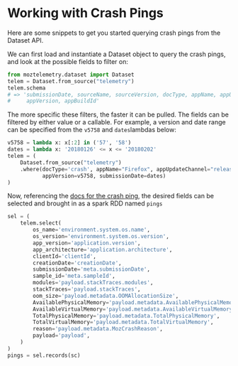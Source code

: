 # Working with Crash Pings

Here are some snippets to get you started querying crash pings
from the Dataset API.

We can first load and instantiate a Dataset object to query
the crash pings, and look at the possible fields to filter on:

```python
from moztelemetry.dataset import Dataset
telem = Dataset.from_source("telemetry")
telem.schema
# => 'submissionDate, sourceName, sourceVersion, docType, appName, appUpdateChannel,
#     appVersion, appBuildId'
```

The more specific these filters, the faster it can be pulled.
The fields can be filtered by either value or a callable.
For example, a version and date range can be specified from the
`v5758` and `dates`lambdas below:

```python
v5758 = lambda x: x[:2] in ('57', '58')
dates = lambda x: '20180126' <= x <= '20180202'
telem = (
    Dataset.from_source("telemetry")
    .where(docType='crash', appName="Firefox", appUpdateChannel="release",
           appVersion=v5758, submissionDate=dates)
)
```

Now, referencing the [docs for the crash ping](https://firefox-source-docs.mozilla.org/toolkit/components/telemetry/telemetry/data/crash-ping.html), the desired fields
can be selected and brought in as a spark RDD named `pings`

```python
sel = (
    telem.select(
        os_name='environment.system.os.name',
        os_version='environment.system.os.version',
        app_version='application.version',
        app_architecture='application.architecture',
        clientId='clientId',
        creationDate='creationDate',
        submissionDate='meta.submissionDate',
        sample_id='meta.sampleId',
        modules='payload.stackTraces.modules',
        stackTraces='payload.stackTraces',
        oom_size='payload.metadata.OOMAllocationSize',
        AvailablePhysicalMemory='payload.metadata.AvailablePhysicalMemory',
        AvailableVirtualMemory='payload.metadata.AvailableVirtualMemory',
        TotalPhysicalMemory='payload.metadata.TotalPhysicalMemory',
        TotalVirtualMemory='payload.metadata.TotalVirtualMemory',
        reason='payload.metadata.MozCrashReason',
        payload='payload',
    )
)
pings = sel.records(sc)
```
